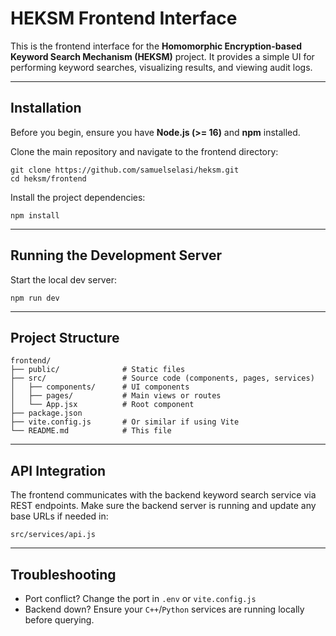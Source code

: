 # HEKSM Frontend Interface

This is the frontend interface for the **Homomorphic Encryption-based Keyword Search Mechanism (HEKSM)** project. 
It provides a simple UI for performing keyword searches, visualizing results, and viewing audit logs.

---

## Installation

Before you begin, ensure you have **Node.js (>= 16)** and **npm** installed.

Clone the main repository and navigate to the frontend directory:

```
git clone https://github.com/samuelselasi/heksm.git
cd heksm/frontend
```

Install the project dependencies:

```
npm install
```

---

## Running the Development Server

Start the local dev server:

```
npm run dev
```

---

## Project Structure

```
frontend/
├── public/              # Static files
├── src/                 # Source code (components, pages, services)
│   ├── components/      # UI components
│   ├── pages/           # Main views or routes
│   └── App.jsx          # Root component
├── package.json
├── vite.config.js       # Or similar if using Vite
└── README.md            # This file

```

---

## API Integration

The frontend communicates with the backend keyword search service via REST endpoints. 
Make sure the backend server is running and update any base URLs if needed in:

```
src/services/api.js
```

---

## Troubleshooting

* Port conflict? Change the port in `.env` or `vite.config.js`
* Backend down? Ensure your `C++`/`Python` services are running locally before querying.

